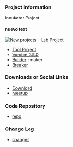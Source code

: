### Project Information
Incubator Project

#### nuevo text
[![New projects](assets/images/New_projects.png)](https://www.owasp.org/index.php/OWASP_Project_Stages#tab=Incubator_Projects)
<i class="fas fa-flask" style="font-size: 1.2em; color:#FFA500;"></i><span style="font-size:1.0em;padding-left:12px;">Lab Project</span>

* [Tool Project](#)
* [Version 2.8.0](#)
* [Builder](#)
::maker
* [Breaker](#)

### Downloads or Social Links
* [Download](#)
* [Meetup](#)

### Code Repository
* [repo](#)

### Change Log
* [changes](#)

